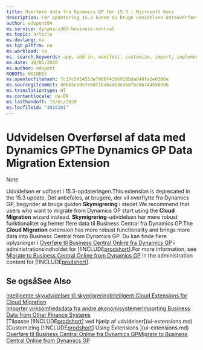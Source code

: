 ```yaml
---
title: Overføre data fra Dynamics GP før 15.3 | Microsoft Docs
description: Før opdatering 15.3 kunne du bruge udvidelsen Dataoverførsel i Dynamics GP til at overføre debitorer, kreditorer, lagervarer, finanskonti, åbne transaktioner for tilgodehavender og skyldige beløb fra Dynamics GP til Business Central.
author: edupont04
ms.service: dynamics365-business-central
ms.topic: article
ms.devlang: na
ms.tgt_pltfrm: na
ms.workload: na
ms. search.keywords: app, add-in, manifest, customize, import, implement
ms.date: 10/01/2020
ms.author: edupont
ROBOTS: NOINDEX
ms.openlocfilehash: 7c17c5f54553e7960f4386918bda640fa2e0380e
ms.sourcegitcommit: ddbb5cede750df1baba4b3eab8fbed6744b5b9d6
ms.translationtype: HT
ms.contentlocale: da-DK
ms.lasthandoff: 10/01/2020
ms.locfileid: "3915181"
---
```

# <a name="the-dynamics-gp-data-migration-extension"></a><span data-ttu-id="e2f40-103">Udvidelsen Overførsel af data med Dynamics GP</span><span class="sxs-lookup"><span data-stu-id="e2f40-103">The Dynamics GP Data Migration Extension</span></span>

> [!NOTE]
> <span data-ttu-id="e2f40-104">Udvidelsen er udfaset i 15.3-opdateringen.</span><span class="sxs-lookup"><span data-stu-id="e2f40-104">This extension is deprecated in the 15.3 update.</span></span> <span data-ttu-id="e2f40-105">Det anbefales, at brugere, der vil overflytte fra Dynamics GP, begynder at bruge guiden **Skymigrering** i stedet.</span><span class="sxs-lookup"><span data-stu-id="e2f40-105">We recommend that users who want to migrate from Dynamics GP start using the **Cloud Migration** wizard instead.</span></span> <span data-ttu-id="e2f40-106">**Skymigrering**-udvidelsen har mere robust funktionalitet og henter flere data til Business Central fra Dynamics GP.</span><span class="sxs-lookup"><span data-stu-id="e2f40-106">The **Cloud Migration** extension has more robust functionality and brings more data into Business Central from Dynamics GP.</span></span> <span data-ttu-id="e2f40-107">Du kan finde flere oplysninger i [Overføre til Business Central Online fra Dynamics GP](/dynamics365/business-central/dev-itpro/administration/migrate-dynamics-gp) i administrationsindholdet for [!INCLUDE[prodshort](includes/prodshort.md)].</span><span class="sxs-lookup"><span data-stu-id="e2f40-107">For more information, see [Migrate to Business Central Online from Dynamics GP](/dynamics365/business-central/dev-itpro/administration/migrate-dynamics-gp) in the administration content for [!INCLUDE[prodshort](includes/prodshort.md)].</span></span>

## <a name="see-also"></a><span data-ttu-id="e2f40-108">Se også</span><span class="sxs-lookup"><span data-stu-id="e2f40-108">See Also</span></span>

[<span data-ttu-id="e2f40-109">Intelligente skyudvidelser til skymigrering</span><span class="sxs-lookup"><span data-stu-id="e2f40-109">Intelligent Cloud Extensions for Cloud Migration</span></span>](ui-extensions-data-replication.md)  
[<span data-ttu-id="e2f40-110">Importer virksomhedsdata fra andre økonomisystemer</span><span class="sxs-lookup"><span data-stu-id="e2f40-110">Importing Business Data from Other Finance Systems</span></span>](across-import-data-configuration-packages.md)  
<span data-ttu-id="e2f40-111">[Tilpasse [!INCLUDE[prodshort](includes/prodshort.md)] ved hjælp af udvidelser](ui-extensions.md)</span><span class="sxs-lookup"><span data-stu-id="e2f40-111">[Customizing [!INCLUDE[prodshort](includes/prodshort.md)] Using Extensions ](ui-extensions.md)</span></span>  
[<span data-ttu-id="e2f40-112">Overføre til Business Central Online fra Dynamics GP</span><span class="sxs-lookup"><span data-stu-id="e2f40-112">Migrate to Business Central Online from Dynamics GP</span></span>](/dynamics365/business-central/dev-itpro/administration/migrate-dynamics-gp)  
